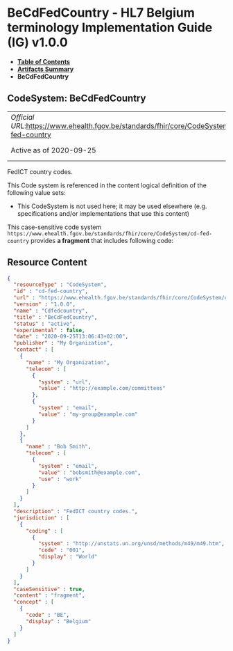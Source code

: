 # BeCdFedCountry - HL7 Belgium terminology Implementation Guide (IG) v1.0.0

* [**Table of Contents**](toc.md)
* [**Artifacts Summary**](artifacts.md)
* **BeCdFedCountry**

## CodeSystem: BeCdFedCountry 

| | |
| :--- | :--- |
| *Official URL*:https://www.ehealth.fgov.be/standards/fhir/core/CodeSystem/cd-fed-country | *Version*:1.0.0 |
| Active as of 2020-09-25 | *Computable Name*:Cdfedcountry |

 
FedICT country codes. 

 This Code system is referenced in the content logical definition of the following value sets: 

* This CodeSystem is not used here; it may be used elsewhere (e.g. specifications and/or implementations that use this content)

This case-sensitive code system `https://www.ehealth.fgov.be/standards/fhir/core/CodeSystem/cd-fed-country` provides **a fragment** that includes following code:



## Resource Content

```json
{
  "resourceType" : "CodeSystem",
  "id" : "cd-fed-country",
  "url" : "https://www.ehealth.fgov.be/standards/fhir/core/CodeSystem/cd-fed-country",
  "version" : "1.0.0",
  "name" : "Cdfedcountry",
  "title" : "BeCdFedCountry",
  "status" : "active",
  "experimental" : false,
  "date" : "2020-09-25T13:06:43+02:00",
  "publisher" : "My Organization",
  "contact" : [
    {
      "name" : "My Organization",
      "telecom" : [
        {
          "system" : "url",
          "value" : "http://example.com/committees"
        },
        {
          "system" : "email",
          "value" : "my-group@example.com"
        }
      ]
    },
    {
      "name" : "Bob Smith",
      "telecom" : [
        {
          "system" : "email",
          "value" : "bobsmith@example.com",
          "use" : "work"
        }
      ]
    }
  ],
  "description" : "FedICT country codes.",
  "jurisdiction" : [
    {
      "coding" : [
        {
          "system" : "http://unstats.un.org/unsd/methods/m49/m49.htm",
          "code" : "001",
          "display" : "World"
        }
      ]
    }
  ],
  "caseSensitive" : true,
  "content" : "fragment",
  "concept" : [
    {
      "code" : "BE",
      "display" : "Belgium"
    }
  ]
}

```
